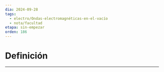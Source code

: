 ```yaml
---
dia: 2024-09-28
tags:
  - electro/Ondas-electromagnéticas-en-el-vacío
  - nota/facultad
etapa: sin-empezar
orden: 186
---
```

# Definición
---
